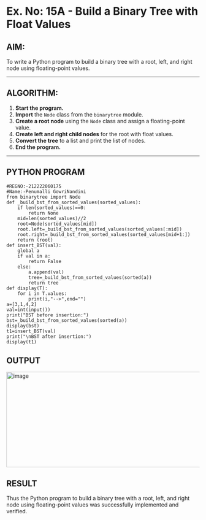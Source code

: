 # Ex. No: 15A - Build a Binary Tree with Float Values

## AIM:
To write a Python program to build a binary tree with a root, left, and right node using floating-point values.

---

## ALGORITHM:

1. **Start the program.**
2. **Import** the `Node` class from the `binarytree` module.
3. **Create a root node** using the `Node` class and assign a floating-point value.
4. **Create left and right child nodes** for the root with float values.
5. **Convert the tree** to a list and print the list of nodes.
6. **End the program.**

---

## PYTHON PROGRAM

```
#REGNO:-212222060175
#Name:-Penumalli GowriNandini
from binarytree import Node
def _build_bst_from_sorted_values(sorted_values):
    if len(sorted_values)==0:
        return None
    mid=len(sorted_values)//2
    root=Node(sorted_values[mid])
    root.left=_build_bst_from_sorted_values(sorted_values[:mid])
    root.right=_build_bst_from_sorted_values(sorted_values[mid+1:])
    return (root)
def insert_BST(val):
    global a
    if val in a:
        return False
    else:
        a.append(val)
        tree=_build_bst_from_sorted_values(sorted(a))
        return tree
def display(T):
    for i in T.values:
        print(i,"-->",end="")
a=[3,1,4,2]  
val=int(input())
print("BST before insertion:")
bst=_build_bst_from_sorted_values(sorted(a))
display(bst)
t1=insert_BST(val)
print("\nBST after insertion:")
display(t1)

```

## OUTPUT
<img width="982" height="249" alt="image" src="https://github.com/user-attachments/assets/134f8da1-4e6c-4258-bf6f-653b1ade8bc4" />


## RESULT
Thus the Python program to build a binary tree with a root, left, and right node using floating-point values was successfully implemented and verified.
